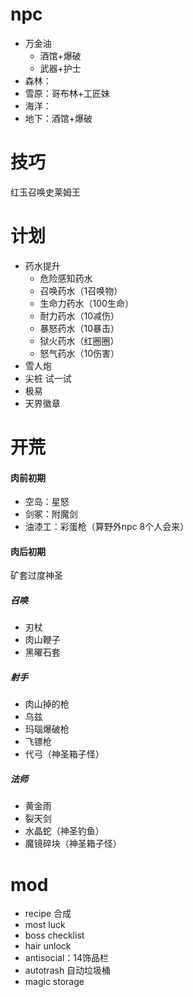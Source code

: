 # npc

- 万金油
  - 酒馆+爆破
  - 武器+护士
- 森林：
- 雪原：哥布林+工匠妹
- 海洋：
- 地下：酒馆+爆破



# 技巧

红玉召唤史莱姆王

# 计划

- 药水提升
  - 危险感知药水
  - 召唤药水（1召唤物）
  - 生命力药水（100生命）
  - 耐力药水（10减伤）
  - 暴怒药水（10暴击）
  - 狱火药水（红圈圈）
  - 怒气药水（10伤害）
- 雪人炮
- 尖桩 试一试
- 极易
- 天界徽章

# 开荒

#### 肉前初期

- 空岛：星怒
- 剑冢：附魔剑
- 油漆工：彩蛋枪（算野外npc 8个人会来）



#### 肉后初期

矿套过度神圣

##### 召唤

- 刃杖
- 肉山鞭子
- 黑曜石套

##### 射手

- 肉山掉的枪
- 乌兹
- 玛瑙爆破枪
- 飞镖枪
- 代弓（神圣箱子怪）

##### 法师

- 黄金雨
- 裂天剑
- 水晶蛇（神圣钓鱼）
- 魔镜碎块（神圣箱子怪）

# mod

- recipe 合成
- most luck
- boss checklist
- hair unlock 
- antisocial：14饰品栏
- autotrash 自动垃圾桶
- magic storage



